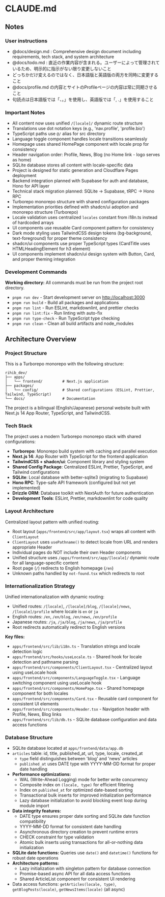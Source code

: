 # CLAUDE.md

## Notes

### User instructions

- @docs/design.md : Comprehensive design document including requirements, tech stack, and system architecture
- @docs/todo.md : 直近の作業内容が含まれる。ユーザーによって管理されているため、明示的に指示がない限り変更しないこと
- どっちかだけ変えるのではなく、日本語版と英語版の両方を同時に変更すること
- @docs/profile.md の内容とサイトのProfileページの内容は常に同期させること
- 句読点は日本語版では「、。」を使用し、英語版では「, .」を使用すること

### Important Notes

- All content now uses unified `/[locale]/` dynamic route structure
- Translations use dot notation keys (e.g., 'nav.profile', 'profile.bio')
- TypeScript paths use `@/` alias for src directory
- Language toggle component handles locale transitions seamlessly
- Homepage uses shared HomePage component with locale prop for consistency
- Header navigation order: Profile, News, Blog (no Home link - logo serves as home)
- SQLite database stores all content with locale-specific data
- Project is designed for static generation and Cloudflare Pages deployment
- Backend integration planned with Supabase for auth and database, Hono for API layer
- Technical stack migration planned: SQLite → Supabase, tRPC → Hono RPC
- Turborepo monorepo structure with shared configuration packages
- Implementation priorities defined with shadcn/ui adoption and monorepo structure (Turborepo)
- Locale validation uses centralized `locales` constant from i18n.ts instead of hardcoded arrays
- UI components use reusable Card component pattern for consistency
- Dark mode styling uses TailwindCSS design tokens (bg-background, text-foreground) for proper theme consistency
- shadcn/ui components use proper TypeScript types (CardTitle uses HTMLHeadingElement for h3 element)
- UI components implement shadcn/ui design system with Button, Card, and proper theming integration

### Development Commands

**Working directory:** All commands must be run from the project root directory.

- `pnpm run dev` - Start development server on <http://localhost:3000>
- `pnpm run build` - Build all packages and applications
- `pnpm run lint` - Run ESLint, markdownlint, and prettier checks
- `pnpm run lint:fix` - Run linting with auto-fix
- `pnpm run type-check` - Run TypeScript type checking
- `pnpm run clean` - Clean all build artifacts and node_modules

## Architecture Overview

### Project Structure

This is a Turborepo monorepo with the following structure:

```text
rihib_dev/
├── apps/
│   └── frontend/         # Next.js application
├── packages/
│   └── config/           # Shared configurations (ESLint, Prettier, Tailwind, TypeScript)
└── docs/                 # Documentation
```

The project is a bilingual (English/Japanese) personal website built with Next.js 14 App Router, TypeScript, and TailwindCSS.

### Tech Stack

The project uses a modern Turborepo monorepo stack with shared configurations:

- **Turborepo**: Monorepo build system with caching and parallel execution
- **Next.js 14**: App Router with TypeScript for the frontend application
- **TailwindCSS + shadcn/ui**: Component library and styling system
- **Shared Config Package**: Centralized ESLint, Prettier, TypeScript, and Tailwind configurations
- **SQLite**: Local database with better-sqlite3 (migrating to Supabase)
- **Hono RPC**: Type-safe API framework (configured but not yet implemented)
- **Drizzle ORM**: Database toolkit with NextAuth for future authentication
- **Development Tools**: ESLint, Prettier, markdownlint for code quality

### Layout Architecture

Centralized layout pattern with unified routing:

- Root layout (`apps/frontend/src/app/layout.tsx`) wraps all content with `ClientLayout`
- `ClientLayout` uses `usePathname()` to detect locale from URL and renders appropriate Header
- Individual pages do NOT include their own Header components
- Unified structure uses `/apps/frontend/src/app/[locale]/` dynamic route for all language-specific content
- Root page (`/`) redirects to English homepage (`/en`)
- Unknown paths handled by `not-found.tsx` which redirects to root

### Internationalization Strategy

Unified internationalization with dynamic routing:

- Unified routes: `/[locale]`, `/[locale]/blog`, `/[locale]/news`, `/[locale]/profile` where locale is `en` or `ja`
- English routes: `/en`, `/en/blog`, `/en/news`, `/en/profile`
- Japanese routes: `/ja`, `/ja/blog`, `/ja/news`, `/ja/profile`
- Root redirects automatically redirect to English versions

**Key files:**

- `apps/frontend/src/lib/i18n.ts` - Translation strings and locale detection logic
- `apps/frontend/src/hooks/useLocale.ts` - Shared hook for locale detection and pathname parsing
- `apps/frontend/src/components/ClientLayout.tsx` - Centralized layout using useLocale hook
- `apps/frontend/src/components/LanguageToggle.tsx` - Language switching component using useLocale hook
- `apps/frontend/src/components/HomePage.tsx` - Shared homepage component for both locales
- `apps/frontend/src/components/Card.tsx` - Reusable card component for consistent UI elements
- `apps/frontend/src/components/Header.tsx` - Navigation header with Profile, News, Blog links
- `apps/frontend/src/lib/db.ts` - SQLite database configuration and data access functions

### Database Structure

- SQLite database located at `apps/frontend/data/app.db`
- `articles` table: id, title, published_at, url, type, locale, created_at
  - `type` field distinguishes between 'blog' and 'news' articles
  - `published_at` uses DATE type with YYYY-MM-DD format for proper date handling
- **Performance optimizations:**
  - WAL (Write-Ahead Logging) mode for better write concurrency
  - Composite index on `(locale, type)` for efficient filtering
  - Index on `published_at` for optimized date-based sorting
  - Transactional bulk inserts for improved initialization performance
  - Lazy database initialization to avoid blocking event loop during module import
- **Data integrity features:**
  - DATE type ensures proper date sorting and SQLite date function compatibility
  - YYYY-MM-DD format for consistent date handling
  - Asynchronous directory creation to prevent runtime errors
  - CHECK constraint for type validation
  - Atomic bulk inserts using transactions for all-or-nothing data initialization
- **SQLite date functions:** Queries use `date()` and `datetime()` functions for robust date operations
- **Architecture patterns:**
  - Lazy initialization with singleton pattern for database connection
  - Promise-based async API for all data access functions
  - Shared ArticleList component for consistent UI rendering
- Data access functions: `getArticles(locale, type)`, `getBlogPosts(locale)`, `getNewsItems(locale)` (all async)
